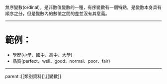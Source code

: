 無序變數(ordinal)，是非數值變數的一種，有序變數有一個特點，是變數本身具有順序之分，但是變數內的數值之間的差並沒有其意義。
- - -
# 範例：
- 學歷(小學、國中、高中、大學)
- 品質(perfect、well、good、normal、poor、fair)
- - -
parent::[[類別資料]],[[變數]]